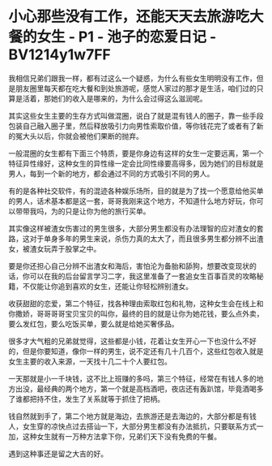 # 小心那些没有工作，还能天天去旅游吃大餐的女生 - P1 - 池子的恋爱日记 - BV1214y1w7FF

我相信兄弟们跟我一样，都有过这么一个疑惑，为什么有些女生明明没有工作，但是朋友圈里每天都在吃大餐和到处旅游呢，感觉人家过的那才是生活，咱们过的只算是活着，那她们的收入是哪来的，为什么会过得这么滋润呢。

其实这些女生主要的生存方式叫做混圈，说白了就是混有钱人的圈子，靠一些手段包装自己融入圈子里，然后释放吸引力向男性索取价值，等你钱花完了或者有了新的冤大头以后，你就会被他们果断的抛弃。

一般混圈的女生都有下面三个特质，要是你身边有这样的女生一定要远离，第一个特征异性缘好，这种女生的异性缘一定会比同性缘要高得多，因为她们的目标就是男人，每到一个新的地方，都会通过不同的方式吸引不同的男人。

有的是各种社交软件，有的混迹各种娱乐场所，目的就是为了找一个愿意给他买单的男人，话术基本都是这一套，哥哥我刚来这个地方，不知道什么地方好玩，你可以带带我吗，为的只是让你为他的旅行买单。

其实像这样被渣女伤害过的男生很多，大部分男生都没有办法理智的应对渣女的套路，这对于单身多年的男生来说，杀伤力真的太大了，而且很多男生都分辨不出渣女，被渣女玩弄于股掌之中。

要是你还担心自己分辨不出渣女和海后，害怕沦为备胎和舔狗，想要改变现状的话，你可以在我的后台留言学习二字，我这里准备了一套追女生百事百灵的攻略秘籍，不仅能让你追到喜欢的女生，还能让你轻松辨别渣女。

收获甜甜的恋爱，第二个特征，找各种理由索取红包和礼物，这种女生会在线上和你撒娇，哥哥哥哥宝贝宝贝的叫你，最终的目的就是让你为她花钱，要么点外卖，要么发红包，要么吃饭买单，要么就是给她买奢侈品。

很多才大气粗的兄弟就觉得，这些都是小钱，花着让女生开心一下也没什么不好的，但是你要知道，像你一样的男生，说不定还有几十几百个，这些红包收入就是女生主要的收入来源，一天找十几二十个人要红包。

一天那就是小一千块钱，这不比上班赚的多吗，第三个特征，经常在有钱人多的地方出没，最经典的两个地方，第一个就是高档酒吧，夜店还有轰趴馆，毕竟酒喝多了谁都把持不住，发生了关系就等于抓住了把柄。

钱自然就到手了，第二个地方就是海边，去旅游还是去海边的，大部分都是有钱人，女生穿的凉快点过去搭讪一下，大部分男生都没有办法抵抗，只要联系方式一加，这种女生就有一万种方法拿下你，兄弟们天下没有免费的午餐。

遇到这种事还是留之大吉的好。